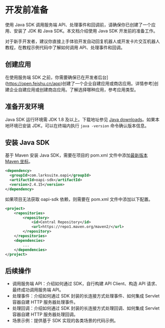 # 开发前准备

使用 Java SDK 调用服务端 API、处理事件和回调前，请确保你已创建了一个应用、安装了 JDK 和 Java SDK。本文档介绍使用 Java SDK 开发前的准备工作。

<md-alert type="tip">
对于新手开发者，建议你直接上手体验开发自动回复机器人或开发卡片交互机器人教程，在教程示例代码中了解如何调用 API、处理事件和回调。
</md-alert>



## 创建应用

在使用服务端 SDK 之前，你需要确保已在开发者后台](https://open.feishu.cn/app)创建了一个企业自建应用或商店应用。详情参考[创建企业自建应用或创建商店应用。了解选择哪种应用，参考应用类型。

## 准备开发环境

Java SDK 运行环境需 JDK 1.8 及以上。下载地址参见 [Java downloads](https://www.oracle.com/java/technologies/downloads/#java8)。如果本地环境已安装 JDK，可以在终端内执行 `java -version` 命令确认版本信息。

## 安装 Java SDK

基于 Maven 安装 Java SDK，需要在项目的 pom.xml 文件中添加[最新版本 Maven 坐标](https://mvnrepository.com/artifact/com.larksuite.oapi/oapi-sdk)。
```xml
<dependency>
  <groupId>com.larksuite.oapi</groupId>
  <artifactId>oapi-sdk</artifactId>
  <version>2.4.15</version>
</dependency>
```
如果项目无法获取 oapi-sdk 依赖，则需要在 pom.xml 文件中添加以下配置。
```xml
<project>
    <repositories>
        <repository>
            <id>Central Repository</id>
            <url>https://repo1.maven.org/maven2/</url>
        </repository>
    </repositories>
    <dependencies>
        ...
    </dependencies>
</project>   
```


## 后续操作

- 调用服务端 API：介绍如何通过 SDK，自行构建 API Client、构造 API 请求、最终成功调用服务端 API。
- 处理事件：介绍如何通过 SDK 封装的长连接方式处理事件、如何集成 Servlet 容器自建 HTTP 服务器处理事件。
- 处理回调：介绍如何通过 SDK 封装的长连接方式处理回调、如何集成 Servlet 容器自建 HTTP 服务器处理回调。
- 场景示例：提供基于 SDK 实现的各类场景的代码示例。 